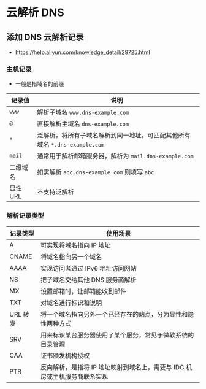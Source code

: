 # 云解析 DNS

## 添加 DNS 云解析记录

- <https://help.aliyun.com/knowledge_detail/29725.html>

### 主机记录

- 一般是指域名的前缀

| 记录值   | 说明                                                                       |
| -------- | -------------------------------------------------------------------------- |
| `www`    | 解析子域名 `www.dns-example.com`                                           |
| `@`      | 直接解析主域名 `dns-example.com`                                           |
| `*`      | 泛解析，将所有子域名解析到同一地址，可匹配其他所有域名 `*.dns-example.com` |
| `mail`   | 通常用于解析邮箱服务器，解析为 `mail.dns-example.com`                      |
| 二级域名 | 如需解析 `abc.dns-example.com` 则填写 `abc`                                |
| 显性 URL | 不支持泛解析                                                               |

### 解析记录类型

| 记录类型 | 使用场景                                                                  |
| -------- | ------------------------------------------------------------------------- |
| A        | 可实现将域名指向 IP 地址                                                  |
| CNAME    | 将域名指向另一个域名                                                      |
| AAAA     | 实现访问者通过 IPv6 地址访问网站                                          |
| NS       | 把子域名交给其他 DNS 服务商解析                                           |
| MX       | 设置邮箱时，让邮箱能收到邮件                                              |
| TXT      | 对域名进行标识和说明                                                      |
| URL 转发 | 将一个域名指向另外一个已经存在的站点，分为显性和隐性两种方式              |
| SRV      | 用来标识某台服务器使用了某个服务，常见于微软系统的目录管理                |
| CAA      | 证书颁发机构授权                                                          |
| PTR      | 反向解析，是指将 IP 地址映射到域名上，需要与 IDC 机房或主机服务商联系实现 |
